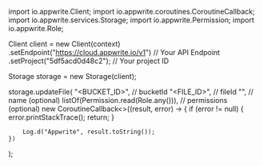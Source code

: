 import io.appwrite.Client;
import io.appwrite.coroutines.CoroutineCallback;
import io.appwrite.services.Storage;
import io.appwrite.Permission;
import io.appwrite.Role;

Client client = new Client(context)
    .setEndpoint("https://cloud.appwrite.io/v1") // Your API Endpoint
    .setProject("5df5acd0d48c2"); // Your project ID

Storage storage = new Storage(client);

storage.updateFile(
    "<BUCKET_ID>", // bucketId 
    "<FILE_ID>", // fileId 
    "<NAME>", // name (optional)
    listOf(Permission.read(Role.any())), // permissions (optional)
    new CoroutineCallback<>((result, error) -> {
        if (error != null) {
            error.printStackTrace();
            return;
        }

        Log.d("Appwrite", result.toString());
    })
);

